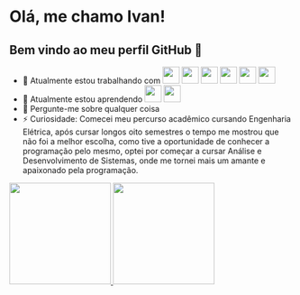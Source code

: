# Olá, me chamo <b>Ivan</b>! 
## Bem vindo ao meu perfil GitHub 👋

- 🔭 Atualmente estou trabalhando com <span style="display: inline-block">
     <img style="width: 30px" src="https://cdn.jsdelivr.net/gh/devicons/devicon/icons/php/php-original.svg" />
     <img style="width: 30px" src="https://cdn.jsdelivr.net/gh/devicons/devicon/icons/oracle/oracle-original.svg" />
     <img style="width: 30px" src="https://cdn.jsdelivr.net/gh/devicons/devicon/icons/jquery/jquery-original-wordmark.svg" />
     <img style="width: 30px" src="https://cdn.jsdelivr.net/gh/devicons/devicon/icons/javascript/javascript-original.svg" /> 
     <img style="width: 30px" src="https://cdn.jsdelivr.net/gh/devicons/devicon/icons/html5/html5-original-wordmark.svg" />
     <img style="width: 30px" src="https://cdn.jsdelivr.net/gh/devicons/devicon/icons/css3/css3-original-wordmark.svg" />    
     </span> 
- 🌱 Atualmente estou aprendendo <img style="width: 30px" src="https://cdn.jsdelivr.net/gh/devicons/devicon/icons/react/react-original-wordmark.svg" /> 
                                  <img style="width: 30px" src="https://cdn.jsdelivr.net/gh/devicons/devicon/icons/typescript/typescript-original.svg" />
- 💬 Pergunte-me sobre qualquer coisa
- ⚡ Curiosidade: Comecei meu percurso acadêmico cursando Engenharia Elétrica, após cursar longos oito semestres o tempo me mostrou que não foi a melhor escolha, como tive a oportunidade de conhecer a programação pelo mesmo, optei por começar a cursar Análise e Desenvolvimento de Sistemas, onde me tornei mais um amante e apaixonado pela programação.

<div>
     <a href="https://github.com/ivanschuh">
     <img height="180em" src="https://github-readme-stats.vercel.app/api/top-langs/?username=ivanschuh&layout=compact&langs_count=7&theme=dracula"/>
     <img height="180em" src="https://github-readme-stats.vercel.app/api?username=ivanschuh&show_icons=true&theme=dracula&include_all_commits=true&count_private=true"/>
</div>

          

          




